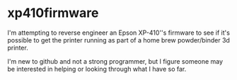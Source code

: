 # xp410firmware
I'm attempting to reverse engineer an Epson XP-410''s firmware to see if it's possible to get the printer running as part of a home brew powder/binder 3d printer.

I'm new to github and not a strong programmer, but I figure someone may be interested in helping or looking through what I have so far.

